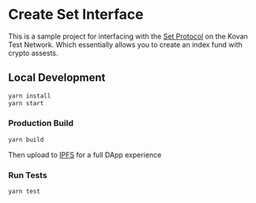 # Create Set Interface

This is a sample project for interfacing with the [Set Protocol](https://www.setprotocol.com/) on the Kovan Test Network. Which essentially allows you to create an index fund with crypto assests.

## Local Development

```bash
yarn install
yarn start
```

### Production Build

```bash
yarn build
```
Then upload to [IPFS](https://ipfs.io/) for a full DApp experience

### Run Tests

```bash
yarn test
```
